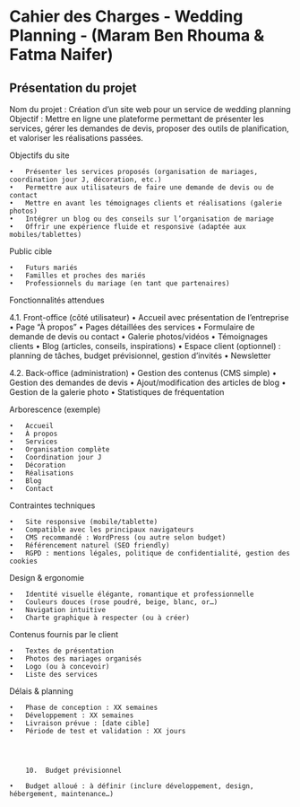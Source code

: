 # Cahier des Charges - Wedding Planning - (Maram Ben Rhouma & Fatma Naifer)


## Présentation du projet


Nom du projet :
 Création d’un site web pour un service de wedding planning
Objectif : Mettre en ligne une plateforme permettant de présenter les services, gérer les demandes de devis, proposer des outils de planification, et valoriser les réalisations passées.


Objectifs du site

	•	Présenter les services proposés (organisation de mariages, coordination jour J, décoration, etc.)
	•	Permettre aux utilisateurs de faire une demande de devis ou de contact
	•	Mettre en avant les témoignages clients et réalisations (galerie photos)
	•	Intégrer un blog ou des conseils sur l’organisation de mariage
	•	Offrir une expérience fluide et responsive (adaptée aux mobiles/tablettes)

Public cible

	•	Futurs mariés
	•	Familles et proches des mariés
	•	Professionnels du mariage (en tant que partenaires)



Fonctionnalités attendues


4.1. Front-office (côté utilisateur)
	•	Accueil avec présentation de l’entreprise
	•	Page “À propos”
	•	Pages détaillées des services
	•	Formulaire de demande de devis ou contact
	•	Galerie photos/vidéos
	•	Témoignages clients
	•	Blog (articles, conseils, inspirations)
	•	Espace client (optionnel) : planning de tâches, budget prévisionnel, gestion d’invités
	•	Newsletter


4.2. Back-office (administration)
	•	Gestion des contenus (CMS simple)
	•	Gestion des demandes de devis
	•	Ajout/modification des articles de blog
	•	Gestion de la galerie photo
	•	Statistiques de fréquentation



Arborescence (exemple)

	•	Accueil
	•	À propos
	•	Services
	•	Organisation complète
	•	Coordination jour J
	•	Décoration
	•	Réalisations
	•	Blog
	•	Contact




Contraintes techniques

	•	Site responsive (mobile/tablette)
	•	Compatible avec les principaux navigateurs
	•	CMS recommandé : WordPress (ou autre selon budget)
	•	Référencement naturel (SEO friendly)
	•	RGPD : mentions légales, politique de confidentialité, gestion des cookies




Design & ergonomie

	•	Identité visuelle élégante, romantique et professionnelle
	•	Couleurs douces (rose poudré, beige, blanc, or…)
	•	Navigation intuitive
	•	Charte graphique à respecter (ou à créer)




Contenus fournis par le client

	•	Textes de présentation
	•	Photos des mariages organisés
	•	Logo (ou à concevoir)
	•	Liste des services




Délais & planning

	•	Phase de conception : XX semaines
	•	Développement : XX semaines
	•	Livraison prévue : [date cible]
	•	Période de test et validation : XX jours




        10.  Budget prévisionnel

	•	Budget alloué : à définir (inclure développement, design, hébergement, maintenance…)
